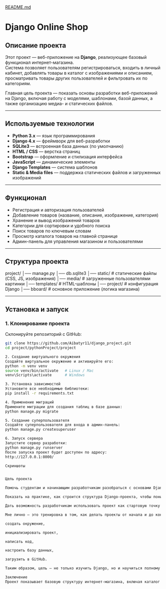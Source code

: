 [README.md](https://github.com/user-attachments/files/21936048/README.md)
# Django Online Shop

## Описание проекта
Этот проект — веб-приложение на **Django**, реализующее базовый функционал интернет-магазина.  
Система позволяет пользователям регистрироваться, входить в личный кабинет, добавлять товары в каталог с изображениями и описанием, просматривать товары других пользователей и фильтровать их по категориям.  

Главная цель проекта — показать основы разработки веб-приложений на Django, включая работу с моделями, шаблонами, базой данных, а также организацию медиа- и статических файлов.  

---

## Используемые технологии
- **Python 3.x** — язык программирования  
- **Django 4.x** — фреймворк для веб-разработки  
- **SQLite3** — встроенная база данных (по умолчанию)  
- **HTML / CSS** — верстка страниц  
- **Bootstrap** — оформление и стилизация интерфейса  
- **JavaScript** — динамические элементы  
- **Django Templates** — система шаблонов  
- **Static & Media files** — поддержка статических файлов и загруженных изображений  

---

## Функционал
- Регистрация и авторизация пользователей  
- Добавление товаров (название, описание, изображение, категория)  
- Хранение и вывод изображений товаров  
- Категории для сортировки и удобного поиска  
- Поиск товаров по ключевым словам  
- Просмотр каталога товаров на главной странице  
- Админ-панель для управления магазином и пользователями  

---

## Структура проекта
project/
│── manage.py
│── db.sqlite3
│── static/ # статические файлы (CSS, JS, изображения)
│── media/ # загруженные пользователями картинки
│── templates/ # HTML-шаблоны
│── project/ # конфигурация Django
│── bboard/ # основное приложение (логика магазина)

---

## Установка и запуск

### 1. Клонирование проекта
Склонируйте репозиторий с GitHub:
```bash
git clone https://github.com/Aibatyr11/django_project.git
cd project/pythonProject/project

2. Создание виртуального окружения
Создайте виртуальное окружение и активируйте его:
python -m venv venv
source venv/bin/activate   # Linux / Mac
venv\Scripts\activate      # Windows

3. Установка зависимостей
Установите все необходимые библиотеки:
pip install -r requirements.txt

4. Применение миграций
Примените миграции для создания таблиц в базе данных:
python manage.py migrate

5. Создание суперпользователя
Создайте суперпользователя для входа в админ-панель:
python manage.py createsuperuser

6. Запуск сервера
Запустите сервер разработки:
python manage.py runserver
После запуска проект будет доступен по адресу:
http://127.0.0.1:8000/

Скриншоты


Цель проекта

Помочь студентам и начинающим разработчикам разобраться с основами Django: создание приложений, маршрутизация (urls), работа с моделями и базой данных, формы и загрузка файлов.

Показать на практике, как строится структура Django-проекта, чтобы понимать, из чего он состоит и как взаимодействуют его части.

Дать возможность разработчикам использовать проект как стартовую точку для дальнейших более сложных решений (например, интернет-магазины, системы бронирования, личные кабинеты).

Мне лично — это тренировка в том, как делать проекты от начала и до конца:

создать окружение,

инициализировать проект,

написать код,

настроить базу данных,

загрузить в GitHub.

Таким образом, цель — не только изучить Django, но и научиться полному процессу разработки: от идеи до готового проекта, который можно показать или использовать как основу.

Заключение
Проект показывает базовую структуру интернет-магазина, включая каталог товаров, категории и админ-панель.
